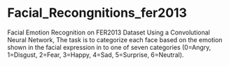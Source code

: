# Facial_Recongnitions_fer2013
Facial Emotion Recognition on FER2013 Dataset Using a Convolutional Neural Network, The task is to categorize each face based on the emotion shown in the facial expression in to one of seven categories (0=Angry, 1=Disgust, 2=Fear, 3=Happy, 4=Sad, 5=Surprise, 6=Neutral).
